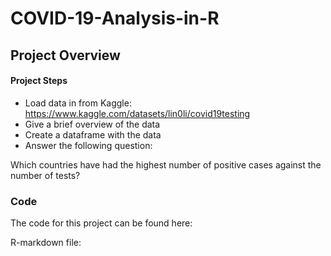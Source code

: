 # COVID-19-Analysis-in-R

## Project Overview

#### Project Steps

- Load data in from Kaggle: https://www.kaggle.com/datasets/lin0li/covid19testing
- Give a brief overview of the data
- Create a dataframe with the data
- Answer the following question:

Which countries have had the highest number of positive cases against the number of tests?


### Code

The code for this project can be found here:

R-markdown file: 
